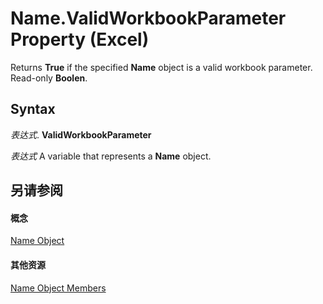 
# Name.ValidWorkbookParameter Property (Excel)

Returns  **True** if the specified **Name** object is a valid workbook parameter. Read-only **Boolen**.


## Syntax

 _表达式_. **ValidWorkbookParameter**

 _表达式_ A variable that represents a **Name** object.


## 另请参阅


#### 概念


[Name Object](cfedb297-ac0d-dff0-99c7-6927cc5f31ed.md)
#### 其他资源


[Name Object Members](http://msdn.microsoft.com/library/7c35e8e8-4f81-7cec-da3e-faf738903726%28Office.15%29.aspx)